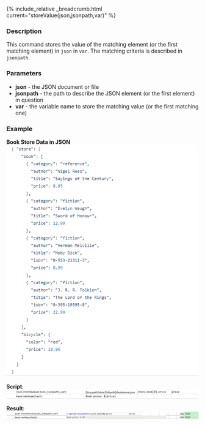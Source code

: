{% include_relative _breadcrumb.html current="storeValue(json,jsonpath,var)" %}

### Description
This command stores the value of the matching element (or the first matching element) in `json` in `var`.  The matching
criteria is described in `jsonpath`.


### Parameters
- **json** - the JSON document or file
- **jsonpath** \- the path to describe the JSON element (or the first element) in question
- **var** - the variable name to store the matching value (or the first matching one)


### Example
**Book Store Data in JSON**<br/>
![bookStoreData](image/bookStoreData.png)

**Script**:<br/>
![script](image/storeValue_01.png)

**Result**:<br/>
![output](image/storeValue_02.png)
